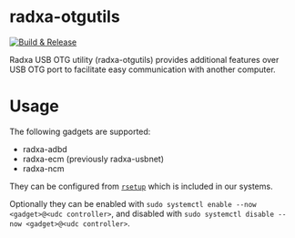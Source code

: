 # radxa-otgutils

[![Build & Release](https://github.com/radxa-pkg/radxa-otgutils/actions/workflows/release.yml/badge.svg)](https://github.com/radxa-pkg/radxa-otgutils/actions/workflows/release.yml)

Radxa USB OTG utility (radxa-otgutils) provides additional features over USB OTG port to facilitate easy communication with another computer.

# Usage

The following gadgets are supported:

- radxa-adbd
- radxa-ecm (previously radxa-usbnet)
- radxa-ncm

They can be configured from [`rsetup`](https://github.com/radxa-pkg/rsetup) which is included in our systems.

Optionally they can be enabled with `sudo systemctl enable --now <gadget>@<udc controller>`, and disabled with `sudo systemctl disable --now <gadget>@<udc controller>`.
